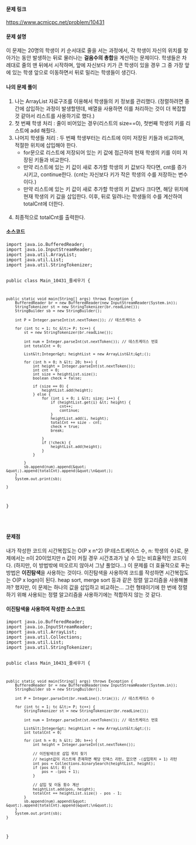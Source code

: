 <h4 id="문제-링크">문제 링크</h4>
<p><a href="https://www.acmicpc.net/problem/10431">https://www.acmicpc.net/problem/10431</a>
<br /></p>
<h4 id="문제-설명">문제 설명</h4>
<p>이 문제는 20명의 학생이 키 순서대로 줄을 서는 과정에서, 각 학생이 자신의 위치를 찾아가는 동안 발생하는 뒤로 물러나는 <strong>걸음수의 총합</strong>을 계산하는 문제이다. 학생들은 차례대로 줄의 맨 뒤에서 시작하며, 앞에 자신보다 키가 큰 학생이 있을 경우 그 중 가장 앞에 있는 학생 앞으로 이동하면서 뒤로 밀리는 학생들이 생긴다.
<br /></p>
<h4 id="나의-문제-풀이">나의 문제 풀이</h4>
<ol>
<li>나는 ArrayList 자료구조를 이용해서 학생들의 키 정보를 관리했다.
(정렬하려면 중간에 삽입하는 과정이 발생할텐데, 배열을 사용하면 이를 처리하는 것이 더 복잡할 것 같아서 리스트를 사용하기로 했다.)<br /></li>
<li>첫 번째 학생 처리
: 줄이 비어있는 경우(리스트의 size==0), 첫번째 학생의 키를 리스트에 add 해줬다.<br /></li>
<li>나머지 학생들 처리
: 두 번째 학생부터는 리스트에 이미 저장된 키들과 비교하며, 적절한 위치에 삽입해야 한다.<ul>
<li>for문으로 리스트에 저장되어 있는 키 값에 접근하여 현재 학생의 키를 이미 저장된 키들과 비교한다.</li>
<li>만약 리스트에 있는 키 값이 새로 추가할 학생의 키 값보다 작다면, cnt를 증가시키고, continue한다. (cnt는 자신보다 키가 작은 학생의 수를 저장하는 변수이다.)</li>
<li>만약 리스트에 있는 키 값이 새로 추가할 학생의 키 값보다 크다면, 해당 위치에 현재 학생의 키 값을 삽입한다. 이후, 뒤로 밀려나는 학생들의 수를 계산하여 totalCnt에 더한다.</li>
</ul>
<br /></li>
<li>최종적으로 totalCnt를 출력한다.<br />


</li>
</ol>
<h4 id="소스코드">소스코드</h4>
<pre><code class="language-java">import java.io.BufferedReader;
import java.io.InputStreamReader;
import java.util.ArrayList;
import java.util.List;
import java.util.StringTokenizer;

public class Main_10431_줄세우기 {

    public static void main(String[] args) throws Exception {
        BufferedReader br = new BufferedReader(new InputStreamReader(System.in));
        StringTokenizer st = new StringTokenizer(br.readLine());
        StringBuilder sb = new StringBuilder();

        int P = Integer.parseInt(st.nextToken()); // 테스트케이스 수

        for (int tc = 1; tc &lt;= P; tc++) {
            st = new StringTokenizer(br.readLine());

            int num = Integer.parseInt(st.nextToken()); // 테스트케이스 번호
            int totalCnt = 0;

            List&lt;Integer&gt; heightList = new ArrayList&lt;&gt;();

            for (int h = 0; h &lt; 20; h++) {
                int height = Integer.parseInt(st.nextToken());
                int cnt = 0;
                int size = heightList.size();
                boolean check = false;

                if (size == 0) {
                    heightList.add(height);
                } else {
                    for (int i = 0; i &lt; size; i++) {
                        if (heightList.get(i) &lt; height) {
                            cnt++;
                            continue;
                        }
                        heightList.add(i, height);
                        totalCnt += size - cnt;
                        check = true;
                        break;

                    }
                    if (!check) {
                        heightList.add(height);
                    }
                }

            }
            sb.append(num).append(&quot; &quot;).append(totalCnt).append(&quot;\n&quot;);
        }
        System.out.print(sb);

    }

}
</code></pre>
<br />

<h4 id="문제점">문제점</h4>
<p>내가 작성한 코드의 시간복잡도는 O(P x n^2) (P:테스트케이스 수, n: 학생의 수)로, 문제에서는 n이 20이었지만 n 값이 커질 경우 시간초과가 날 수 있는 비효율적인 코드이다.  (하지만, 이 방법밖에 떠오르지 않아서 그냥 풀었다...)
이 문제를 더 효율적으로 푸는 방법은 <strong>이진탐색</strong>을 사용하는 것이다.
이진탐색을 사용하여 코드를 작성하면 시간복잡도는 O(P x logn)이 된다.
heap sort, merge sort 등과 같은 정렬 알고리즘을 사용해볼까? 했지만, 이 문제는 하나의 값을 삽입하고 비교하는... 그런 형태이기에 한 번에 정렬하기 위해 사용되는 정렬 알고리즘을 사용하기에는 적합하지 않는 것 같다.
<br /></p>
<h4 id="이진탐색을-사용하여-작성한-소스코드">이진탐색을 사용하여 작성한 소스코드</h4>
<pre><code class="language-java">import java.io.BufferedReader;
import java.io.InputStreamReader;
import java.util.ArrayList;
import java.util.Collections;
import java.util.List;
import java.util.StringTokenizer;

public class Main_10431_줄세우기 {

    public static void main(String[] args) throws Exception {
        BufferedReader br = new BufferedReader(new InputStreamReader(System.in));
        StringBuilder sb = new StringBuilder();

        int P = Integer.parseInt(br.readLine().trim()); // 테스트케이스 수

        for (int tc = 1; tc &lt;= P; tc++) {
            StringTokenizer st = new StringTokenizer(br.readLine());

            int num = Integer.parseInt(st.nextToken()); // 테스트케이스 번호

            List&lt;Integer&gt; heightList = new ArrayList&lt;&gt;();
            int totalCnt = 0;

            for (int h = 0; h &lt; 20; h++) {
                int height = Integer.parseInt(st.nextToken());

                // 이진탐색으로 삽입 위치 찾기
                // height값이 리스트에 존재하면 해당 인덱스 리턴, 없으면 -(삽입위치 + 1) 리턴
                int pos = Collections.binarySearch(heightList, height);
                if (pos &lt; 0) {
                    pos = -(pos + 1);
                }

                // 삽입 및 이동 횟수 계산
                heightList.add(pos, height);
                totalCnt += heightList.size() - pos - 1;
            }
            sb.append(num).append(&quot; &quot;).append(totalCnt).append(&quot;\n&quot;);
        }
        System.out.print(sb);
    }

}
</code></pre>